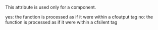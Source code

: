 This attribute is used only for a component.

yes: the function is processed as if it were within a cfoutput tag
no: the function is processed as if it were within a cfsilent tag 